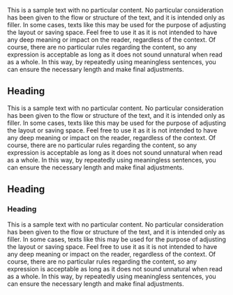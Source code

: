 This is a sample text with no particular content. No particular consideration has been given to the flow or structure of the text, and it is intended only as filler. In some cases, texts like this may be used for the purpose of adjusting the layout or saving space. Feel free to use it as it is not intended to have any deep meaning or impact on the reader, regardless of the context. Of course, there are no particular rules regarding the content, so any expression is acceptable as long as it does not sound unnatural when read as a whole. In this way, by repeatedly using meaningless sentences, you can ensure the necessary length and make final adjustments.

<!-- autoindex -->

## Heading

This is a sample text with no particular content. No particular consideration has been given to the flow or structure of the text, and it is intended only as filler. In some cases, texts like this may be used for the purpose of adjusting the layout or saving space. Feel free to use it as it is not intended to have any deep meaning or impact on the reader, regardless of the context. Of course, there are no particular rules regarding the content, so any expression is acceptable as long as it does not sound unnatural when read as a whole. In this way, by repeatedly using meaningless sentences, you can ensure the necessary length and make final adjustments.

## Heading

### Heading

This is a sample text with no particular content. No particular consideration has been given to the flow or structure of the text, and it is intended only as filler. In some cases, texts like this may be used for the purpose of adjusting the layout or saving space. Feel free to use it as it is not intended to have any deep meaning or impact on the reader, regardless of the context. Of course, there are no particular rules regarding the content, so any expression is acceptable as long as it does not sound unnatural when read as a whole. In this way, by repeatedly using meaningless sentences, you can ensure the necessary length and make final adjustments.
